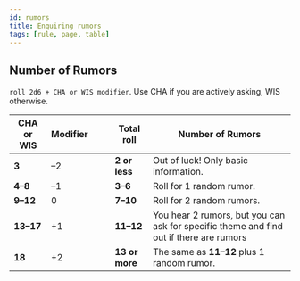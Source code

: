 ```yaml
---
id: rumors
title: Enquiring rumors 
tags: [rule, page, table]
---
```


## Number of Rumors

`roll 2d6 + CHA or WIS modifier`. Use CHA if you are actively asking, WIS otherwise.

| CHA or WIS | Modifier |     |     | Total roll     | Number of Rumors                                                                   |
| ---------- | -------- | --- | --- | -------------- | ---------------------------------------------------------------------------------- |
| **3**      | –2       |     |     | **2 or less**  | Out of luck! Only basic information.                                               |
| **4–8**    | –1       |     |     | **3–6**        | Roll for 1 random rumor.                                                           |
| **9–12**   | 0        |     |     | **7–10**        | Roll for 2 random rumors.                                                          |
| **13–17**  | +1       |     |     | **11–12**       | You hear 2 rumors, but you can ask for specific theme and find out if there are rumors |about it.
| **18**     | +2       |     |     | **13 or more** | The same as **11–12** plus 1 random rumor.                                          |
